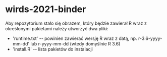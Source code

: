 # wirds-2021-binder

Aby repozytorium stało się obrazem, który będzie zawierał R wraz z określonymi pakietami należy utworzyć dwa pliki:

+ 'runtime.txt' -- powinien zawierać wersję R wraz z datą, np. r-3.6-yyyy-mm-dd' lub r-yyyy-mm-dd (wtedy domyślnie R 3.6)
+ 'install.R' -- lista pakietów do instalacji
